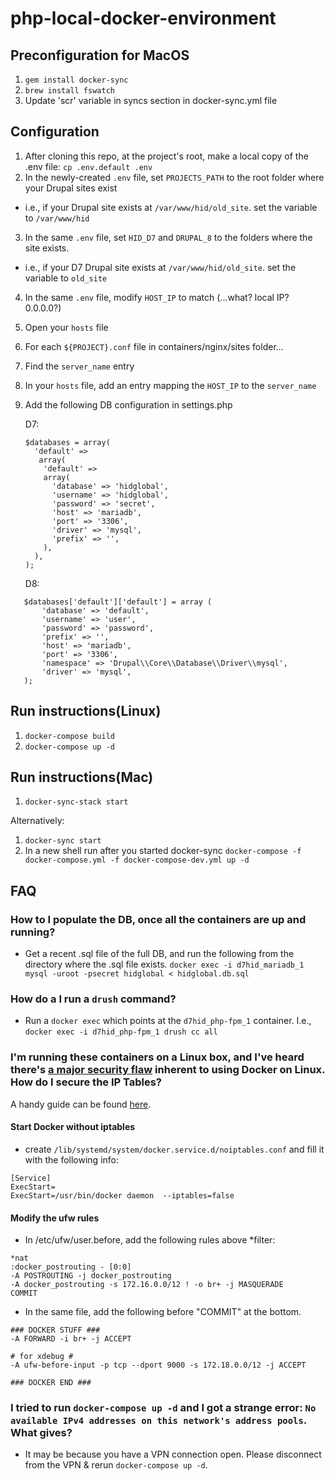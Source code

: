 # php-local-docker-environment

## Preconfiguration for MacOS
1. ```gem install docker-sync```
2. ```brew install fswatch```
3. Update 'scr' variable in syncs section in docker-sync.yml file

## Configuration

1. After cloning this repo, at the project's root, make a local copy of the .env file: ```cp .env.default .env```
2. In the newly-created ```.env``` file, set ```PROJECTS_PATH``` to the root folder where your Drupal sites exist
  * i.e., if your Drupal site exists at ```/var/www/hid/old_site```. set the variable to ```/var/www/hid```
3. In the same ```.env``` file, set ```HID_D7``` and ```DRUPAL_8``` to the folders where the site exists.
  * i.e., if your D7 Drupal site exists at ```/var/www/hid/old_site```. set the variable to ```old_site```
4. In the same ```.env``` file, modify ```HOST_IP``` to match (...what? local IP? 0.0.0.0?) 
5. Open your ```hosts``` file
6. For each ```${PROJECT}.conf``` file in containers/nginx/sites folder...
 1. Find the ```server_name``` entry
  2. In your ```hosts``` file, add an entry mapping the ```HOST_IP``` to the ```server_name```
7. Add the following DB configuration in settings.php

   D7:
   ```
   $databases = array(
     'default' =>
      array(
       'default' =>
       array(
         'database' => 'hidglobal',
         'username' => 'hidglobal',
         'password' => 'secret',
         'host' => 'mariadb',
         'port' => '3306',
         'driver' => 'mysql',
         'prefix' => '',
       ),
     ),
   );
   ```


   D8:
```
   $databases['default']['default'] = array (
       'database' => 'default',
       'username' => 'user',
       'password' => 'password',
       'prefix' => '',
       'host' => 'mariadb',
       'port' => '3306',
       'namespace' => 'Drupal\\Core\\Database\\Driver\\mysql',
       'driver' => 'mysql',
   );
```


## Run instructions(Linux)
1. ```docker-compose build```
2. ```docker-compose up -d```

## Run instructions(Mac)
1. ```docker-sync-stack start```

Alternatively:

1. ```docker-sync start```
2. In a new shell run after you started docker-sync 
   ```docker-compose -f docker-compose.yml -f docker-compose-dev.yml up -d```



## FAQ
### How to I populate the DB, once all the containers are up and running?
- Get a recent .sql file of the full DB, and run the following from the directory where the .sql file exists.
```docker exec -i d7hid_mariadb_1 mysql -uroot -psecret hidglobal < hidglobal.db.sql```

### How do a I run a ```drush``` command?
-  Run a ```docker exec``` which points at the ```d7hid_php-fpm_1``` container. I.e.,
```docker exec -i d7hid_php-fpm_1 drush cc all```

### I'm running these containers on a Linux box, and I've heard there's [a major security flaw](http://blog.viktorpetersson.com/post/101707677489/the-dangers-of-ufw-docker) inherent to using Docker on Linux. How do I secure the IP Tables? 
A handy guide can be found [here](https://svenv.nl/unixandlinux/dockerufw).

#### Start Docker without iptables
- create ```/lib/systemd/system/docker.service.d/noiptables.conf``` and fill it with the following info:
```
[Service]
ExecStart=
ExecStart=/usr/bin/docker daemon  --iptables=false
```
#### Modify the ufw rules
- In /etc/ufw/user.before, add the following rules above *filter:
```
*nat
:docker_postrouting - [0:0]
-A POSTROUTING -j docker_postrouting
-A docker_postrouting -s 172.16.0.0/12 ! -o br+ -j MASQUERADE
COMMIT
```
- In the same file, add the following before "COMMIT" at the bottom.
```
### DOCKER STUFF ###
-A FORWARD -i br+ -j ACCEPT

# for xdebug #
-A ufw-before-input -p tcp --dport 9000 -s 172.18.0.0/12 -j ACCEPT

### DOCKER END ###
```
### I tried to run ```docker-compose up -d``` and I got a strange error: ```No available IPv4 addresses on this network's address pools```. What gives?
- It may be because you have a VPN connection open. Please disconnect from the VPN & rerun ```docker-compose up -d```.
